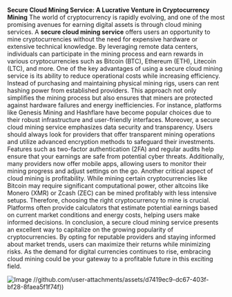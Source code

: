 **Secure Cloud Mining Service: A Lucrative Venture in Cryptocurrency Mining**
The world of cryptocurrency is rapidly evolving, and one of the most promising avenues for earning digital assets is through cloud mining services. A **secure cloud mining service** offers users an opportunity to mine cryptocurrencies without the need for expensive hardware or extensive technical knowledge. By leveraging remote data centers, individuals can participate in the mining process and earn rewards in various cryptocurrencies such as Bitcoin (BTC), Ethereum (ETH), Litecoin (LTC), and more.
One of the key advantages of using a secure cloud mining service is its ability to reduce operational costs while increasing efficiency. Instead of purchasing and maintaining physical mining rigs, users can rent hashing power from established providers. This approach not only simplifies the mining process but also ensures that miners are protected against hardware failures and energy inefficiencies. For instance, platforms like Genesis Mining and Hashflare have become popular choices due to their robust infrastructure and user-friendly interfaces.
Moreover, a secure cloud mining service emphasizes data security and transparency. Users should always look for providers that offer transparent mining operations and utilize advanced encryption methods to safeguard their investments. Features such as two-factor authentication (2FA) and regular audits help ensure that your earnings are safe from potential cyber threats. Additionally, many providers now offer mobile apps, allowing users to monitor their mining progress and adjust settings on the go.
Another critical aspect of cloud mining is profitability. While mining certain cryptocurrencies like Bitcoin may require significant computational power, other altcoins like Monero (XMR) or Zcash (ZEC) can be mined profitably with less intensive setups. Therefore, choosing the right cryptocurrency to mine is crucial. Platforms often provide calculators that estimate potential earnings based on current market conditions and energy costs, helping users make informed decisions.
In conclusion, a secure cloud mining service presents an excellent way to capitalize on the growing popularity of cryptocurrencies. By opting for reputable providers and staying informed about market trends, users can maximize their returns while minimizing risks. As the demand for digital currencies continues to rise, embracing cloud mining could be your gateway to a profitable future in this exciting field. 

![Image](https://github.com/user-attachments/assets/d7419ec9-dc67-403f-bf28-8faea5f1f74f)
 //github.com/user-attachments/assets/d7419ec9-dc67-403f-bf28-8faea5f1f74f))
